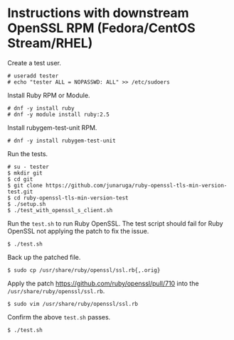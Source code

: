 # Instructions with downstream OpenSSL RPM (Fedora/CentOS Stream/RHEL)

Create a test user.

```
# useradd tester
# echo "tester ALL = NOPASSWD: ALL" >> /etc/sudoers
```

Install Ruby RPM or Module.

```
# dnf -y install ruby
# dnf -y module install ruby:2.5
```

Install rubygem-test-unit RPM.

```
# dnf -y install rubygem-test-unit
```

Run the tests.

```
# su - tester
$ mkdir git
$ cd git
$ git clone https://github.com/junaruga/ruby-openssl-tls-min-version-test.git
$ cd ruby-openssl-tls-min-version-test
$ ./setup.sh
$ ./test_with_openssl_s_client.sh
```

Run the `test.sh` to run Ruby OpenSSL. The test script should fail for Ruby OpenSSL not applying the patch to fix the issue.

```
$ ./test.sh
```

Back up the patched file.

```
$ sudo cp /usr/share/ruby/openssl/ssl.rb{,.orig}
```

Apply the patch <https://github.com/ruby/openssl/pull/710> into the `/usr/share/ruby/openssl/ssl.rb`.

```
$ sudo vim /usr/share/ruby/openssl/ssl.rb
```

Confirm the above `test.sh` passes.

```
$ ./test.sh
```
